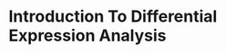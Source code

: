 # Introduction To Differential Expression Analysis 

<object data="../0.Background/NGS_RNA-Seq_eBook_US_Jul27_2020.pdf" width="950" height="1000" type='application/pdf'></object>

